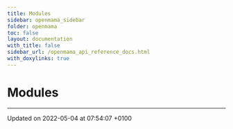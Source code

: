```yaml
---
title: Modules
sidebar: openmama_sidebar
folder: openmama
toc: false
layout: documentation
with_title: false
sidebar_url: /openmama_api_reference_docs.html
with_doxylinks: true
---
```


# Modules







-------------------------------

Updated on 2022-05-04 at 07:54:07 +0100
